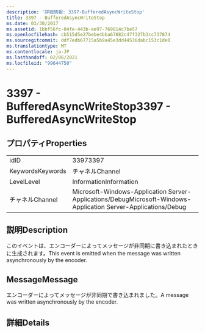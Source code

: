 ```yaml
---
description: '詳細情報: 3397-BufferedAsyncWriteStop'
title: 3397 - BufferedAsyncWriteStop
ms.date: 03/30/2017
ms.assetid: 1bbf56fc-04fe-443b-ae97-769814c7be57
ms.openlocfilehash: cb515d5e27bebe4bba67882c47f327b3cc737874
ms.sourcegitcommit: ddf7edb67715a5b9a45e3dd44536dabc153c1de0
ms.translationtype: MT
ms.contentlocale: ja-JP
ms.lasthandoff: 02/06/2021
ms.locfileid: "99644750"
---
```

# <a name="3397---bufferedasyncwritestop"></a><span data-ttu-id="8295a-103">3397 - BufferedAsyncWriteStop</span><span class="sxs-lookup"><span data-stu-id="8295a-103">3397 - BufferedAsyncWriteStop</span></span>

## <a name="properties"></a><span data-ttu-id="8295a-104">プロパティ</span><span class="sxs-lookup"><span data-stu-id="8295a-104">Properties</span></span>  
  
|||  
|-|-|  
|<span data-ttu-id="8295a-105">id</span><span class="sxs-lookup"><span data-stu-id="8295a-105">ID</span></span>|<span data-ttu-id="8295a-106">3397</span><span class="sxs-lookup"><span data-stu-id="8295a-106">3397</span></span>|  
|<span data-ttu-id="8295a-107">Keywords</span><span class="sxs-lookup"><span data-stu-id="8295a-107">Keywords</span></span>|<span data-ttu-id="8295a-108">チャネル</span><span class="sxs-lookup"><span data-stu-id="8295a-108">Channel</span></span>|  
|<span data-ttu-id="8295a-109">Level</span><span class="sxs-lookup"><span data-stu-id="8295a-109">Level</span></span>|<span data-ttu-id="8295a-110">Information</span><span class="sxs-lookup"><span data-stu-id="8295a-110">Information</span></span>|  
|<span data-ttu-id="8295a-111">チャネル</span><span class="sxs-lookup"><span data-stu-id="8295a-111">Channel</span></span>|<span data-ttu-id="8295a-112">Microsoft-Windows-Application Server-Applications/Debug</span><span class="sxs-lookup"><span data-stu-id="8295a-112">Microsoft-Windows-Application Server-Applications/Debug</span></span>|  
  
## <a name="description"></a><span data-ttu-id="8295a-113">説明</span><span class="sxs-lookup"><span data-stu-id="8295a-113">Description</span></span>  

 <span data-ttu-id="8295a-114">このイベントは、エンコーダーによってメッセージが非同期に書き込まれたときに生成されます。</span><span class="sxs-lookup"><span data-stu-id="8295a-114">This event is emitted when the message was written asynchronously by the encoder.</span></span>  
  
## <a name="message"></a><span data-ttu-id="8295a-115">Message</span><span class="sxs-lookup"><span data-stu-id="8295a-115">Message</span></span>  

 <span data-ttu-id="8295a-116">エンコーダーによってメッセージが非同期で書き込まれました。</span><span class="sxs-lookup"><span data-stu-id="8295a-116">A message was written asynchronously by the encoder.</span></span>  
  
## <a name="details"></a><span data-ttu-id="8295a-117">詳細</span><span class="sxs-lookup"><span data-stu-id="8295a-117">Details</span></span>
